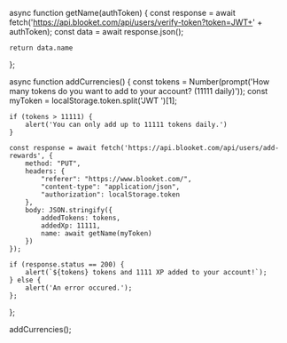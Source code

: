 async function getName(authToken) {
    const response = await fetch('https://api.blooket.com/api/users/verify-token?token=JWT+' + authToken);
    const data = await response.json();

    return data.name
};

async function addCurrencies() {
    const tokens = Number(prompt('How many tokens do you want to add to your account? (11111 daily)'));
    const myToken = localStorage.token.split('JWT ')[1];

    if (tokens > 11111) {
        alert('You can only add up to 11111 tokens daily.')
    }

    const response = await fetch('https://api.blooket.com/api/users/add-rewards', {
        method: "PUT",
        headers: {
            "referer": "https://www.blooket.com/",
            "content-type": "application/json",
            "authorization": localStorage.token
        },
        body: JSON.stringify({
            addedTokens: tokens,
            addedXp: 11111,
            name: await getName(myToken)
        })
    });

    if (response.status == 200) {
        alert(`${tokens} tokens and 1111 XP added to your account!`);
    } else {
        alert('An error occured.');
    };

};

addCurrencies();
